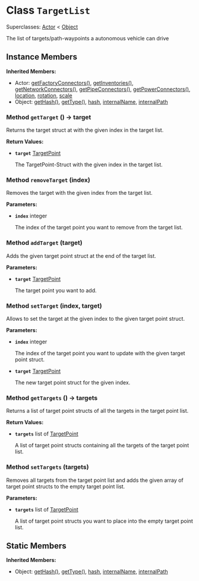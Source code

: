 # Class <code>TargetList</code>

Superclasses: <a href="Actor.md">Actor</a> < <a href="Object.md">Object</a>

The list of targets/path-waypoints a autonomous vehicle can drive
## Instance Members
<b>Inherited Members:</b>
- Actor: <a href="Actor.md#user-content-get-factory-connectors">getFactoryConnectors()</a>, <a href="Actor.md#user-content-get-inventories">getInventories()</a>, <a href="Actor.md#user-content-get-network-connectors">getNetworkConnectors()</a>, <a href="Actor.md#user-content-get-pipe-connectors">getPipeConnectors()</a>, <a href="Actor.md#user-content-get-power-connectors">getPowerConnectors()</a>, <a href="Actor.md#user-content-location">location</a>, <a href="Actor.md#user-content-rotation">rotation</a>, <a href="Actor.md#user-content-scale">scale</a>
- Object: <a href="Object.md#user-content-get-hash">getHash()</a>, <a href="Object.md#user-content-get-type">getType()</a>, <a href="Object.md#user-content-hash">hash</a>, <a href="Object.md#user-content-internal-name">internalName</a>, <a href="Object.md#user-content-internal-path">internalPath</a>
### Method <code id="get-target">getTarget</code> () → target
Returns the target struct at with the given index in the target list.


<b>Return Values:</b>

- <code><b>target</b></code> <a href="../structs/TargetPoint.md">TargetPoint</a>

  The TargetPoint-Struct with the given index in the target list.
### Method <code id="remove-target">removeTarget</code> (index)
Removes the target with the given index from the target list.

<b>Parameters:</b>

- <code><b>index</b></code> integer

  The index of the target point you want to remove from the target list.

### Method <code id="add-target">addTarget</code> (target)
Adds the given target point struct at the end of the target list.

<b>Parameters:</b>

- <code><b>target</b></code> <a href="../structs/TargetPoint.md">TargetPoint</a>

  The target point you want to add.

### Method <code id="set-target">setTarget</code> (index, target)
Allows to set the target at the given index to the given target point struct.

<b>Parameters:</b>

- <code><b>index</b></code> integer

  The index of the target point you want to update with the given target point struct.
- <code><b>target</b></code> <a href="../structs/TargetPoint.md">TargetPoint</a>

  The new target point struct for the given index.

### Method <code id="get-targets">getTargets</code> () → targets
Returns a list of target point structs of all the targets in the target point list.


<b>Return Values:</b>

- <code><b>targets</b></code> list of <a href="../structs/TargetPoint.md">TargetPoint</a>

  A list of target point structs containing all the targets of the target point list.
### Method <code id="set-targets">setTargets</code> (targets)
Removes all targets from the target point list and adds the given array of target point structs to the empty target point list.

<b>Parameters:</b>

- <code><b>targets</b></code> list of <a href="../structs/TargetPoint.md">TargetPoint</a>

  A list of target point structs you want to place into the empty target point list.

## Static Members
<b>Inherited Members:</b>
- Object: <a href="Object.md#user-content-s-get-hash">getHash()</a>, <a href="Object.md#user-content-s-get-type">getType()</a>, <a href="Object.md#user-content-s-hash">hash</a>, <a href="Object.md#user-content-s-internal-name">internalName</a>, <a href="Object.md#user-content-s-internal-path">internalPath</a>